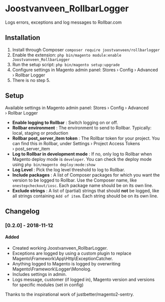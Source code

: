 # Joostvanveen_RollbarLogger
Logs errors, exceptions and log messages to Rollbar.com 

## Installation
1. Install through Composer `composer require joostvanveen/rollbarlogger`
1. Enable the extension: `php bin/magento module:enable Joostvanveen_RollbarLogger`
1. Run the setup script: `php bin/magento setup:upgrade`
1. Configure settings in Magento admin panel: Stores › Config › Advanced › Rollbar Logger
1. There is no step 5.

## Setup
Available settings in Magento admin panel: Stores › Config › Advanced › Rollbar Logger
* **Enable logging to Rollbar** : Switch logging on or off.
* **Rollbar environment** : The environment to send to Rollbar. Typically: local, staging or production
* **Rollbar post_server_item token** : The Rollbar token for your project. You can find this in Rollbar, under Settings › Project Access Tokens › post_server_item
* **Log to Rollbar in development mode** : If no, only log to Rollbar when Magento deploy mode is `developer`. You can check the deploy mode using `php bin/magento deploy:mode:show`
* **Log Level** : Pick the log level threshold to log to Rollbar.
* **Include packages** : A list of Composer packages for which you want the version to be logged to Rollbar. Use the Composer name, like `onestepcheckout/iosc`. Each package name should be on its own line.
* **Exclude strings** : A list of (partial) strings that should **not** be logged, like all strings containing `Add of item`. Each string should be on its own line.

## Changelog

### [0.2.0] - 2018-11-12
#### Added
* Created working Joostvanveen_RollbarLogger.
* Exceptions are logged by using a custom plugin to replace Magento\Framework\App\Http\ExceptionCatcher.
* Anything logged to Magento is logged by overwriting Magento\Framework\Logger\Monolog.
* Includes settings in admin.
* Logs message, customer (if logged in), Magento version and versions for specific modules (set in config)

Thanks to the inspirational work of justbetter/magento2-sentry.
